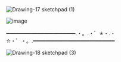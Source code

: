 ## 
![Drawing-17 sketchpad (1)](https://github.com/IHeartSwanie/IHeartSwanie/assets/170365983/3595366f-bd46-4d65-8e64-9402b429bef6)








![image](https://github.com/IHeartSwanie/IHeartSwanie/assets/170365983/f78bd680-58f2-42fb-a312-3b04f16b33ee)




━━━━━━━━━━━━━━━━━━━━━━.・。.・゜✭・.・✫・゜・。.━━━━━━━━━━━━━━━━━━━━━━━━━━








![Drawing-18 sketchpad (3)](https://github.com/IHeartSwanie/IHeartSwanie/assets/170365983/02fdd43c-11c7-4c1a-a53f-93febea179bf)



